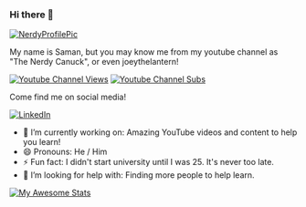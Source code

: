 ### Hi there 👋


[![NerdyProfilePic](https://lh3.googleusercontent.com/a-/AOh14GglnMoBPixoeH-IwaCWx7SpehtvYTPowns21fVO=s288-p-rw-no)](https://lh3.googleusercontent.com/a-/AOh14GglnMoBPixoeH-IwaCWx7SpehtvYTPowns21fVO=s288-p-rw-no)

My name is Saman, but you may know me from my youtube channel as "The Nerdy Canuck", or even joeythelantern!

[![Youtube Channel Views](https://img.shields.io/youtube/channel/views/UCmG1UbEI0iFE1tAw2SyvvXg?label=YouTube%20Channel%20Views&style=for-the-badge)](https://youtbe.com/c/TheNerdyCanuck)
[![Youtube Channel Subs](https://img.shields.io/youtube/channel/subscribers/UCmG1UbEI0iFE1tAw2SyvvXg?label=Channel%20Subscribers&style=for-the-badge)](https://youtbe.com/c/TheNerdyCanuck)

Come find me on social media!

[![LinkedIn](https://img.shields.io/badge/Linked-In-blue)](https://www.linkedin.com/in/samanarif/)

- 🔭 I’m currently working on: Amazing YouTube videos and content to help you learn!
- 😄 Pronouns: He / Him
- ⚡ Fun fact: I didn't start university until I was 25.  It's never too late.
- 🤔 I’m looking for help with: Finding more people to help learn.

[![My Awesome Stats](https://awesome-github-stats.azurewebsites.net/user-stats/joeythelantern?cardType=github&theme=github-dark&Border=24D6DD&Text=2CDD8B)](https://git.io/awesome-stats-card)

<!--
**joeythelantern/joeythelantern** is a ✨ _special_ ✨ repository because its `README.md` (this file) appears on your GitHub profile.

Here are some ideas to get you started:

- 🔭 I’m currently working on ...
- 🌱 I’m currently learning ...
- 👯 I’m looking to collaborate on ...
- 🤔 I’m looking for help with ...
- 💬 Ask me about ...
- 📫 How to reach me: ...
- 😄 Pronouns: ...
- ⚡ Fun fact: ...
-->
